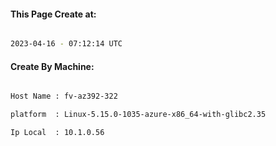 
   
#### This Page Create at:

```bash

2023-04-16 - 07:12:14 UTC

```

#### Create By Machine:

```bash

Host Name : fv-az392-322

platform  : Linux-5.15.0-1035-azure-x86_64-with-glibc2.35

Ip Local  : 10.1.0.56

```

